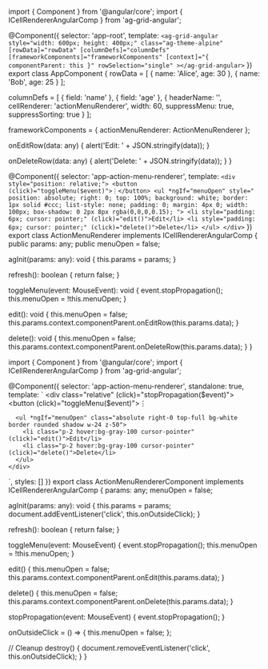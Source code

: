 import { Component } from '@angular/core';
import { ICellRendererAngularComp } from 'ag-grid-angular';

@Component({
  selector: 'app-root',
  template: `
    <ag-grid-angular
      style="width: 600px; height: 400px;"
      class="ag-theme-alpine"
      [rowData]="rowData"
      [columnDefs]="columnDefs"
      [frameworkComponents]="frameworkComponents"
      [context]="{ componentParent: this }"
      rowSelection="single"
    ></ag-grid-angular>
  `
})
export class AppComponent {
  rowData = [
    { name: 'Alice', age: 30 },
    { name: 'Bob', age: 25 }
  ];

  columnDefs = [
    { field: 'name' },
    { field: 'age' },
    {
      headerName: '',
      cellRenderer: 'actionMenuRenderer',
      width: 60,
      suppressMenu: true,
      suppressSorting: true
    }
  ];

  frameworkComponents = {
    actionMenuRenderer: ActionMenuRenderer
  };

  onEditRow(data: any) {
    alert('Edit: ' + JSON.stringify(data));
  }

  onDeleteRow(data: any) {
    alert('Delete: ' + JSON.stringify(data));
  }
}

@Component({
  selector: 'app-action-menu-renderer',
  template: `
    <div style="position: relative;">
      <button (click)="toggleMenu($event)">⋮</button>
      <ul *ngIf="menuOpen" style="
        position: absolute;
        right: 0;
        top: 100%;
        background: white;
        border: 1px solid #ccc;
        list-style: none;
        padding: 0;
        margin: 4px 0;
        width: 100px;
        box-shadow: 0 2px 8px rgba(0,0,0,0.15);
      ">
        <li style="padding: 6px; cursor: pointer;" (click)="edit()">Edit</li>
        <li style="padding: 6px; cursor: pointer;" (click)="delete()">Delete</li>
      </ul>
    </div>
  `
})
export class ActionMenuRenderer implements ICellRendererAngularComp {
  public params: any;
  public menuOpen = false;

  agInit(params: any): void {
    this.params = params;
  }

  refresh(): boolean {
    return false;
  }

  toggleMenu(event: MouseEvent): void {
    event.stopPropagation();
    this.menuOpen = !this.menuOpen;
  }

  edit(): void {
    this.menuOpen = false;
    this.params.context.componentParent.onEditRow(this.params.data);
  }

  delete(): void {
    this.menuOpen = false;
    this.params.context.componentParent.onDeleteRow(this.params.data);
  }
}















import { Component } from '@angular/core';
import { ICellRendererAngularComp } from 'ag-grid-angular';

@Component({
  selector: 'app-action-menu-renderer',
  standalone: true,
  template: `
    <div class="relative" (click)="stopPropagation($event)">
      <button (click)="toggleMenu($event)">⋮</button>

      <ul *ngIf="menuOpen" class="absolute right-0 top-full bg-white border rounded shadow w-24 z-50">
        <li class="p-2 hover:bg-gray-100 cursor-pointer" (click)="edit()">Edit</li>
        <li class="p-2 hover:bg-gray-100 cursor-pointer" (click)="delete()">Delete</li>
      </ul>
    </div>
  `,
  styles: []
})
export class ActionMenuRendererComponent implements ICellRendererAngularComp {
  params: any;
  menuOpen = false;

  agInit(params: any): void {
    this.params = params;
    document.addEventListener('click', this.onOutsideClick);
  }

  refresh(): boolean {
    return false;
  }

  toggleMenu(event: MouseEvent) {
    event.stopPropagation();
    this.menuOpen = !this.menuOpen;
  }

  edit() {
    this.menuOpen = false;
    this.params.context.componentParent.onEdit(this.params.data);
  }

  delete() {
    this.menuOpen = false;
    this.params.context.componentParent.onDelete(this.params.data);
  }

  stopPropagation(event: MouseEvent) {
    event.stopPropagation();
  }

  onOutsideClick = () => {
    this.menuOpen = false;
  };

  // Cleanup
  destroy() {
    document.removeEventListener('click', this.onOutsideClick);
  }
}
